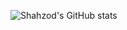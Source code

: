 ![Shahzod's GitHub stats](https://github-readme-stats.vercel.app/api?username=Shahzod222&show_icons=true&count_private=true&theme=buefy)
